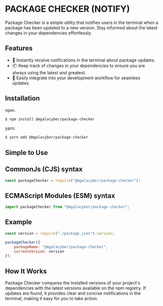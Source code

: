 # PACKAGE CHECKER (NOTIFY)

Package Checker is a simple utility that notifies users in the terminal when a package has been updated to a new version. Stay informed about the latest changes in your dependencies effortlessly.

## Features
- 🚀 Instantly receive notifications in the terminal about package updates.
- 📦 Keep track of changes in your dependencies to ensure you are always using the latest and greatest.
- 🔄 Easily integrate into your development workflow for seamless updates.

## Installation
npm:
```bash
$ npm install @mgalacyber/package-checker
```
yarn:
```bash
$ yarn add @mgalacyber/package-checker
```

## Simple to Use
## CommonJs (CJS) syntax
```js
const packageChecker = require("@mgalacyber/package-checker");
```
## ECMAScript Modules (ESM) syntax
```ts
import packageChecker from "@mgalacyber/package-checker";
```

## Example
```js
const version = require("./package.json").version;

packageChecker({
    packageName: "@mgalacyber/package-checker",
    currentVersion: version
});
```

## How It Works
Package Checker compares the installed versions of your project's dependencies with the latest versions available on the npm registry. If updates are found, it provides clear and concise notifications in the terminal, making it easy for you to take action.